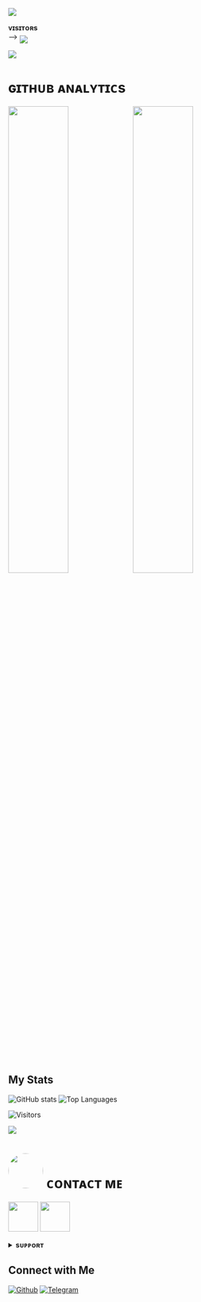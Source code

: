    <img src="https://readme-typing-svg.herokuapp.com?color=FF4000&width=620&lines=✨+🦋+𝐇𝐄𝐘+𝐓𝐇𝐄𝐑𝐄+𝐓𝐇𝐈𝐒+𝐈𝐒+𝐀𝐦-𝐊𝐢𝐝+🖤+🥀"></b></h3>

<b>ᴠɪsɪᴛᴏʀs</b><br>
 -->    <img align="middle" src="https://profile-counter.glitch.me/tz-ash/count.svg" />
</p>


[<img src="https://telegra.ph/file/a06f8363f758a8f42fc22.jpg" />](https://github.com/tz-kid)
<h1> ɢɪᴛʜᴜʙ ᴀɴᴀʟʏᴛɪᴄs </h1>


[<img src="https://github-readme-stats.vercel.app/api?username=tz-ash&count_private=true&show_icons=true&theme=chartreuse-dark&custom_title=What%27s+the+craic?&include_all_commits=true&hide_border=true&bg_color=000000" width="49%">](https://github.com/Noob-Mukesh)  [<img src="https://github-readme-streak-stats.herokuapp.com/?user=tz-ash&theme=chartreuse-dark&hide_border=True&bg_color=000000" width="49%">](https://github.com/tz-ash)





## My Stats

![GitHub stats](https://github-readme-stats.vercel.app/api?username=CHALCOGEN645&show_icons=true&theme=radical)
![Top Languages](https://github-readme-stats.vercel.app/api/top-langs/?username=CHALCOGEN645&layout=compact&theme=midnight-purple&hide=Css)

![Visitors](https://visitor-badge.laobi.icu/badge?page_id=tz-ash)


[<img src="https://github.com/CHALCOGEN645/CHALCOGEN645/blob/master/resources/hr.gif"/>](https://github.com/tz-ash)

<h1> <img src="https://te.legra.ph/file/1f5f400d5a16ae3a89343.jpg" width="70px" style="border-radius: 50%"> ᴄᴏɴᴛᴀᴄᴛ ᴍᴇ </h1>

[<img src="[https://telegra.ph/file/366929fa7ea5bcf420133.jpg](https://telegra.ph/file/b5c6a6111a8815aed2d5d.jpg))" width="60px">](https://tg://openmessage?user_id=7091240816) [<img src="[https://te.legra.ph/file/2a7a17fc66a8f5fe785c3.jpg](https://telegra.ph/file/5767ae19c9900e8a1355d.jpg)" width="60px">](https://github.com/tz-ash) 



<details>
<summary><b>sᴜᴘᴘᴏʀᴛ</b></summary>
<a href="https://t.me/kidhub"><img title="Telegram" src="https://img.shields.io/badge/Telegram-%23000000.svg?&style=for-the-badge&logo=telegram&logoColor=61DAFB"></a>
</details>

    

        







## Connect with Me

[![Github](https://img.shields.io/badge/-Github-181717?style=for-the-badge&logo=Github&logoColor=white)](https://github.com/tz-ash)
[![Telegram](https://img.shields.io/badge/Telegram-2CA5E0?style=for-the-badge&logo=telegram&logoColor=white)](https://telegram.me/amkidbot)
